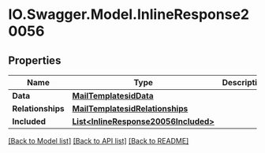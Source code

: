 # IO.Swagger.Model.InlineResponse20056
## Properties

Name | Type | Description | Notes
------------ | ------------- | ------------- | -------------
**Data** | [**MailTemplatesidData**](MailTemplatesidData.md) |  | [optional] 
**Relationships** | [**MailTemplatesidRelationships**](MailTemplatesidRelationships.md) |  | [optional] 
**Included** | [**List&lt;InlineResponse20056Included&gt;**](InlineResponse20056Included.md) |  | [optional] 

[[Back to Model list]](../README.md#documentation-for-models) [[Back to API list]](../README.md#documentation-for-api-endpoints) [[Back to README]](../README.md)

